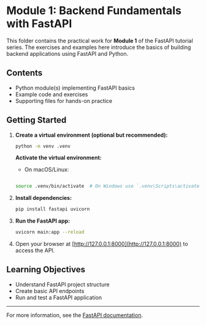 # Module 1: Backend Fundamentals with FastAPI

This folder contains the practical work for **Module 1** of the FastAPI tutorial series. The exercises and examples here introduce the basics of building backend applications using FastAPI and Python.

## Contents

- Python module(s) implementing FastAPI basics
- Example code and exercises
- Supporting files for hands-on practice

## Getting Started
1. **Create a virtual environment (optional but recommended):**
    ```bash
    python -m venv .venv
    ```
    
    **Activate the virtual environment:**
    - On macOS/Linux:
    ```bash

    source .venv/bin/activate  # On Windows use `.venv\Scripts\activate`
    ```

1. **Install dependencies:**
    ```bash
    pip install fastapi uvicorn
    ```

1. **Run the FastAPI app:**
    ```bash
    uvicorn main:app --reload
    ```

1. Open your browser at [http://127.0.0.1:8000](http://127.0.0.1:8000) to access the API.

## Learning Objectives

- Understand FastAPI project structure
- Create basic API endpoints
- Run and test a FastAPI application

---

For more information, see the [FastAPI documentation](https://fastapi.tiangolo.com/).